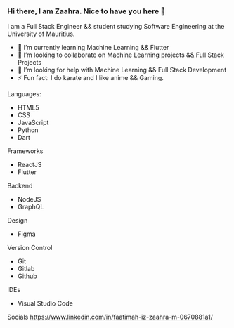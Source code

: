 ### Hi there, I am Zaahra. Nice to have you here 👋

<!--
**fz3hra/fz3hra** is a ✨ _special_ ✨ repository because its `README.md` (this file) appears on your GitHub profile.

Here are some ideas to get you started:
-->

I am a Full Stack Engineer && student studying Software Engineering at the University of Mauritius.

- 🌱 I’m currently learning Machine Learning && Flutter
- 👯 I’m looking to collaborate on Machine Learning projects && Full Stack Projects
- 🤔 I’m looking for help with Machine Learning && Full Stack Development
- ⚡ Fun fact: I do karate and I like anime && Gaming.

Languages:
- HTML5
- CSS
- JavaScript
- Python
- Dart

Frameworks
- ReactJS
- Flutter

Backend
- NodeJS
- GraphQL

Design
- Figma

Version Control
- Git
- Gitlab
- Github

IDEs
- Visual Studio Code

Socials
https://www.linkedin.com/in/faatimah-iz-zaahra-m-0670881a1/
